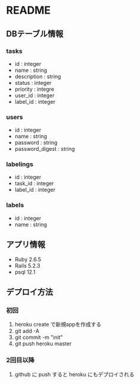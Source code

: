 # README

## DBテーブル情報

### tasks

 - id : integer
 - name : string
 - description : string 
 - status : integer
 - priority : integre
 - user_id : integer
 - label_id : integer


 ### users

 - id : integer
 - name : string
 - password : string
 - password_digest : string


 ### labelings

 - id : integer
 - task_id : integer
 - label_id : integer

 ### labels

 - id : integer
 - name : string


## アプリ情報
- Ruby 2.6.5
- Rails 5.2.3
- psql 12.1


## デプロイ方法

### 初回
1. heroku create で新規appを作成する
2. git add -A
3. git commit -m "init"
4. git push heroku master

### 2回目以降
1. github に push すると heroku にもデプロイされる

